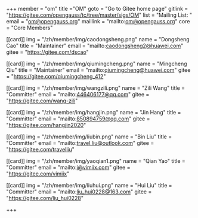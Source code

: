 +++
member = "om"
title ="OM"
goto = "Go to Gitee home page"
gitlink = "https://gitee.com/opengauss/tc/tree/master/sigs/OM"
list = "Mailing List: "
email = "om@opengauss.org"
maillink = "mailto:om@opengauss.org"
core = "Core Members"



[[card]]
img = "/zh/member/img/caodongsheng.png"
name = "Dongsheng Cao"
title = "Maintainer"
email = "mailto:caodongsheng2@huawei.com"
gitee = "https://gitee.com/dscao"

[[card]]
img = "/zh/member/img/qiumingcheng.png"
name = "Mingcheng Qiu"
title = "Maintainer"
email = "mailto:qiumingcheng@huawei.com"
gitee = "https://gitee.com/qiumingcheng_412"

[[card]]
img = "/zh/member/img/wangzili.png"
name = "Zili Wang"
title = "Committer"
email = "mailto:446406177@qq.com"
gitee = "https://gitee.com/wang-zili"

[[card]]
img = "/zh/member/img/hangjin.png"
name = "Jin Hang"
title = "Committer"
email = "mailto:850894759@qq.com"
gitee = "https://gitee.com/hangjin2020"

[[card]]
img = "/zh/member/img/liubin.png"
name = "Bin Liu"
title = "Committer"
email = "mailto:travel.liu@outlook.com"
gitee = "https://gitee.com/travelliu"

[[card]]
img = "/zh/member/img/yaoqian1.png"
name = "Qian Yao"
title = "Committer"
email = "mailto:i@vimiix.com"
gitee = "https://gitee.com/vimiix"

[[card]]
img = "/zh/member/img/liuhui.png"
name = "Hui Liu"
title = "Committer"
email = "mailto:liu_hui0228@163.com"
gitee = "https://gitee.com/liu_hui0228"

+++